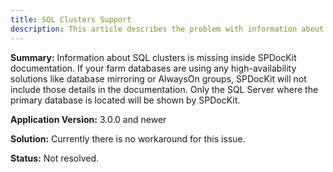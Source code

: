 ```yaml
---
title: SQL Clusters Support
description: This article describes the problem with information about SQL clusters missing inside SPDocKit documentation.
---
```


__Summary:__ Information about SQL clusters is missing inside SPDocKit documentation. If your farm databases are using any high-availability solutions like database mirroring or AlwaysOn groups, SPDocKit will not include those details in the documentation. Only the SQL Server where the primary database is located will be shown by SPDocKit.

__Application Version:__ 3.0.0 and newer

__Solution:__ Currently there is no workaround for this issue.

__Status:__ Not resolved.
